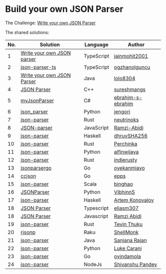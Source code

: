 # Build your own JSON Parser

The Challenge: [Write your own JSON Parser](https://codingchallenges.fyi/challenges/challenge-json-parser)

The shared solutions:

| No. | Solution                                                                                           | Language   | Author                                                                               |
| --- | -------------------------------------------------------------------------------------------------- | ---------- | ------------------------------------------------------------------------------------ |
| 1   | [Write your own JSON parser](https://github.com/jainmohit2001/coding-challenges/blob/master/src/2) | TypeScript | [jainmohit2001](https://github.com/jainmohit2001)                                    |
| 2   | [json-parser-ts](https://github.com/ogzhanolguncu/json-parser-ts)                                  | TypeScript | [ogzhanolguncu](https://github.com/ogzhanolguncu)                                    |
| 3   | [Write your own JSON Parser](https://github.com/lolo8304/coding-challenge/tree/main/no-2)          | Java       | [lolo8304 ](https://github.com/lolo8304)                                             |
| 4   | [JSON Parser](https://github.com/sureshmangs/Build-Your-Own-X/tree/main/JSON-Parser/C%2B%2B)       | C++        | [sureshmangs](https://github.com/sureshmangs)                                        |
| 5   | [myJsonParser](https://github.com/ebrahim-s-ebrahim/myJsonParser)                                  | C#         | [ebrahim-s-ebrahim](https://github.com/ebrahim-s-ebrahim)                            |
| 6   | [json_parser](https://github.com/jengori/json_parser)                                              | Python     | [jengori](https://github.com/jengori)                                                |
| 7   | [json-parser](https://github.com/neutrinoks/CodingChallenge/tree/main/json-parser)                 | Rust       | [neutrinoks](https://github.com/neutrinoks)                                          |
| 8   | [JSON-parser](https://github.com/Ramzi-Abidi/JSON-parser)                                          | JavaScript | [Ramzi-Abidi](https://github.com/Ramzi-Abidi)                                        |
| 9   | [json-parser](https://github.com/dhruvSHA256/json-parser)                                          | Haskell    | [dhruvSHA256](https://github.com/dhruvSHA256)                                        |
| 10  | [json-parser](https://github.com/Perchinka/ownJSON)                                                | Rust       | [Perchinka](https://github.com/Perchinka/)                                           |
| 11  | [json-parser](https://github.com/alfinwijaya/json-parser)                                          | Python     | [alfinwijaya](https://github.com/alfinwijaya)                                        |
| 12  | [json-parser](https://github.com/indierusty/json-parser)                                           | Rust       | [indierusty](https://github.com/indierusty)                                          |
| 13  | [jsonparsergo](https://github.com/oyekanmiayo/jsonparsego)                                         | Go         | [oyekanmiayo](https://github.com/oyekanmiayo)                                        |
| 14  | [ccjson](https://github.com/epps/ccjson)                                                           | Go         | [epps](https://github.com/epps)                                                      |
| 15  | [json-parser](https://gitlab.com/bzai-public/codingchallenge-json-parser)                          | Scala      | [binghao](https://gitlab.com/bzai-public)                                            |
| 16  | [JSONParser](https://github.com/VibhinnS/JSONParser.git)                                           | Python     | [VibhinnS](https://github.com/VibhinnS)                                              |
| 17  | [json-parser](https://github.com/izebit/coding-challenges/tree/master/2-json-parser)               | Haskell    | [Artem Konovalov](https://github.com/izebit)                                         |
| 18  | [JSON Parser](https://github.com/eliasm307/coding-challenges/tree/main/packages/json-parser)       | Typescript | [eliasm307](https://github.com/eliasm307)                                            |
| 18  | [JSON Parser](https://github.com/Ramzi-Abidi/JSON-parser)                                          | Javascript | [Ramzi Abidi](https://github.com/Ramzi-Abidi)                                        |
| 19  | [json-parser](https://github.com/Tevinthuku/coding_challenges_fyi/tree/main/json-parser)           | Rust       | [Tevin Thuku](https://github.com/Tevinthuku)                                         |
| 20  | [rjsonp](https://github.com/shellmonk/rjsonp)                                                      | Raku       | [ShellMonk](https://shellmonk.io/posts/monk-coding-challenge-2-json-parser-in-raku/) |
| 21  | [json-parser](https://github.com/sanjanarjn/json-parser)                                           | Java       | [Sanjana Rajan](https://github.com/sanjanarjn)                                       |
| 22  | [json-parser](https://github.com/lwcarani/json-parser)                                             | Python     | [Luke Carani](https://github.com/lwcarani)                                           |
| 23  | [json-parser](https://github.com/pasDamola/json-parser)                                            | Go         | [oyindamola](https://github.com/pasDamola)                                           |
| 24  | [json-parser](https://github.com/z-pandeyji/weekly_challenges/tree/main/CUSTOM_JSON_PARSER-Nodejs) | NodeJs     | [Shivanshu Pandey](https://github.com/z-pandeyji)                                    |
